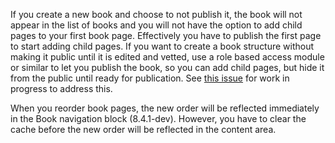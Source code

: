 If you create a new book and choose to not publish it, the book will not appear in the list of books and you will not have the option to add child pages to your first book page. Effectively you have to publish the first page to start adding child pages. If you want to create a book structure without making it public until it is edited and vetted, use a role based access module or similar to let you publish the book, so you can add child pages, but hide it from the public until ready for publication. See [this issue](https://www.drupal.org/project/drupal/issues/26552) for work in progress to address this.

When you reorder book pages, the new order will be reflected immediately in the Book navigation block (8.4.1-dev). However, you have to clear the cache before the new order will be reflected in the content area.